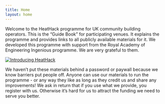 ```yaml
---
title: Home
layout: home
---
```

Welcome to the HeatHack programme for UK community building operators. This is the “Guide Book” for participating venues. It explains the programme and provides links to all publicly available materials for it. We developed this programme with support from the Royal Academy of Engineering Ingenious programme. We are very grateful to them.

[![Introducing HeatHack](https://i.ytimg.com/vi/P1Lu8RFfii0/hqdefault.jpg)](https://youtu.be/P1Lu8RFfii0)

We haven’t put these materials behind a password or paywall because we know barriers put people off. Anyone can use our materials to run the programme - or any way they like as long as they credit us and share any improvements! We ask in return that if you use what we provide, you register with us. Otherwise it’s hard for us to attract the funding we need to serve you better.